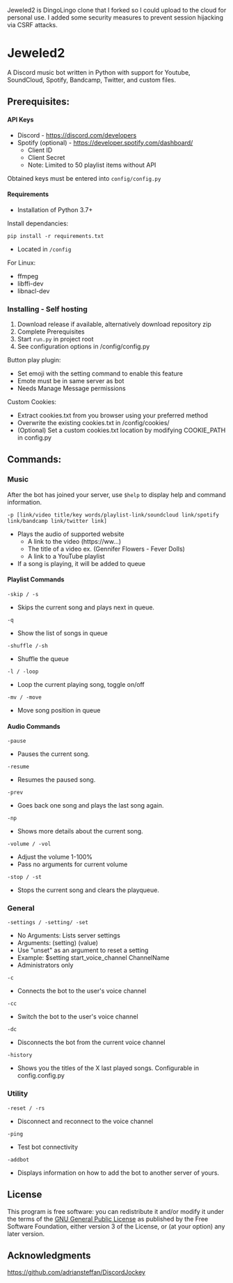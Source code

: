 Jeweled2 is DingoLingo clone that I forked so I could upload to the cloud for personal use. I added some security measures to prevent session hijacking via CSRF attacks. 

# Jeweled2
A Discord music bot written in Python with support for Youtube, SoundCloud, Spotify, Bandcamp, Twitter, and custom files.

## Prerequisites:

#### API Keys
* Discord - https://discord.com/developers
* Spotify (optional) - https://developer.spotify.com/dashboard/
  - Client ID
  - Client Secret
  - Note: Limited to 50 playlist items without API

Obtained keys must be entered into ```config/config.py```

#### Requirements

* Installation of Python 3.7+

Install dependancies:
```
pip install -r requirements.txt
```
* Located in ```/config```

For Linux:
* ffmpeg
* libffi-dev 
* libnacl-dev 

### Installing - Self hosting

1. Download release if available, alternatively download repository zip
2. Complete Prerequisites
3. Start ```run.py``` in project root
4. See configuration options in /config/config.py

Button play plugin:
* Set emoji with the setting command to enable this feature
* Emote must be in same server as bot
* Needs Manage Message permissions

Custom Cookies:
* Extract cookies.txt from you browser using your preferred method
* Overwrite the existing cookies.txt in /config/cookies/
* (Optional) Set a custom cookies.txt location by modifying COOKIE_PATH in config.py

## Commands:

### Music

After the bot has joined your server, use ```$help``` to display help and command information.


```
-p [link/video title/key words/playlist-link/soundcloud link/spotify link/bandcamp link/twitter link]
```

* Plays the audio of supported website
    - A link to the video (https://ww...)
    - The title of a video ex. (Gennifer Flowers - Fever Dolls)
    - A link to a YouTube playlist
* If a song is playing, it will be added to queue

#### Playlist Commands

```
-skip / -s
```

* Skips the current song and plays next in queue.

```
-q
```

* Show the list of songs in queue

```
-shuffle /-sh
```

* Shuffle the queue

```
-l / -loop
```

* Loop the current playing song, toggle on/off

```
-mv / -move
```

* Move song position in queue

#### Audio Commands

```
-pause
```

* Pauses the current song.

```
-resume
```

* Resumes the paused song.

```
-prev
```

* Goes back one song and plays the last song again.

```
-np
```

* Shows more details about the current song.

```
-volume / -vol
```

* Adjust the volume 1-100%
* Pass no arguments for current volume

```
-stop / -st
```
* Stops the current song and clears the playqueue.


### General

```
-settings / -setting/ -set
```
* No Arguments: Lists server settings
* Arguments: (setting) (value)
* Use "unset" as an argument to reset a setting
* Example: $setting start_voice_channel ChannelName
* Administrators only

```
-c
```

* Connects the bot to the user's voice channel

```
-cc
```

* Switch the bot to the user's voice channel

```
-dc
```

* Disconnects the bot from the current voice channel

```
-history
```
* Shows you the titles of the X last played songs. Configurable in config.config.py


### Utility

```
-reset / -rs
```

* Disconnect and reconnect to the voice channel

```
-ping
```

* Test bot connectivity

```
-addbot
```

* Displays information on how to add the bot to another server of yours.

## License

This program is free software: you can redistribute it and/or modify
it under the terms of the [GNU General Public License](LICENSE.txt) as published by
the Free Software Foundation, either version 3 of the License, or
(at your option) any later version.


## Acknowledgments

https://github.com/adriansteffan/DiscordJockey

